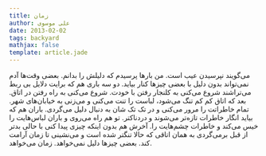 ```yaml
---
title: زمان
author: علی موسوی
date: 2013-02-02
tags: backyard
mathjax: false
template: article.jade
---
```


می‌گویند نپرسیدن عیب است. من بارها پرسیدم که دلیلش را بدانم. بعضی وقت‌ها آدم نمی‌تواند بدون دلیل با بعضی چیزها کنار بیاید. دو سه باری هم که برایت دلایل بی ربط می‌تراشند شروع می‌کنی به کلنجار رفتن با خودت. شروع می‌کنی به راه رفتن در اتاق. بعد که اتاق کم کم تنگ می‌شود، لباست را تنت می‌کنی و می‌زنی به خیابان‌های شهر. تمام خاطراتت را مرور می‌کنی و در تک تک شان به دنبال دلیل می‌گردی. باران هم که بیاید انگار خاطرات تازه‌تر می‌شوند و دردناکتر. تو هم راه می‌روی و باران لباس‌هایت را خیس می‌کند و خاطرات چشم‌هایت را. آخرش هم بدون اینکه چیزی پیدا کنی با حالی بدتر از قبل برمی‌گردی به همان اتاقی که حالا تنگتر شده است و می‌نشینی تا زمان آرامت کند. بعضی چیزها دلیل نمی‌خواهد. زمان می‌خواهد.


